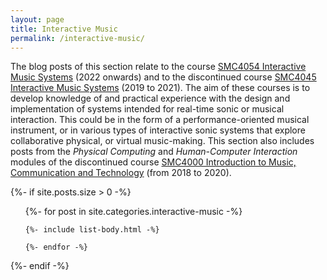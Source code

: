 ```yaml
---
layout: page
title: Interactive Music
permalink: /interactive-music/
---
```


The blog posts of this section relate to the course [SMC4054 Interactive Music Systems](https://www.uio.no/studier/emner/hf/imv/SMC4054/) (2022 onwards) and to the discontinued course [SMC4045 Interactive Music Systems](https://www.uio.no/studier/emner/hf/imv/SMC4045) (2019 to 2021). The aim of these courses is to develop knowledge of and practical experience with the design and implementation of systems intended for real-time sonic or musical interaction. This could be in the form of a performance-oriented musical instrument, or in various types of interactive sonic systems that explore collaborative physical, or virtual music-making. This section also includes posts from the *Physical Computing* and *Human-Computer Interaction* modules of the discontinued course [SMC4000 Introduction to Music, Communication and Technology](https://web.archive.org/web/20210419143616/https://www.ntnu.edu/studies/courses/SMC4000) (from 2018 to 2020).

{%- if site.posts.size > 0 -%}

  <!-- <h2 class="post-list-heading">{{ page.list_title | default: "Posts" }}</h2> -->
  <ul class="post-list">
    {%- for post in site.categories.interactive-music -%}

    {%- include list-body.html -%}

    {%- endfor -%}

  </ul>
  {%- endif -%}
